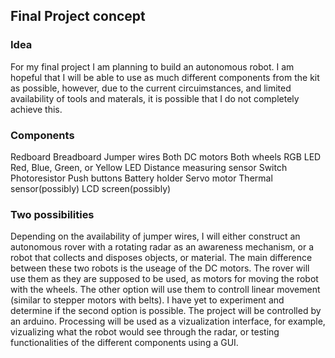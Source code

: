 ## Final Project concept

### Idea
For my final project I am planning to build an autonomous robot. I am hopeful that I will be able to use as much different components from the kit as possible, however, due to the current circuimstances, and limited availability of tools and materals, it is possible that I do not completely achieve this.


### Components
Redboard
Breadboard
Jumper wires
Both DC motors
Both wheels
RGB LED
Red, Blue, Green, or Yellow LED
Distance measuring sensor
Switch
Photoresistor
Push buttons
Battery holder
Servo motor
Thermal sensor(possibly)
LCD screen(possibly)

### Two possibilities
Depending on the availability of jumper wires, I will either construct an autonomous rover with a rotating radar as an awareness mechanism, or a robot that collects and disposes objects, or material. The main difference between these two robots is the useage of the DC motors. The rover will use them as they are supposed to be used, as motors for moving the robot with the wheels. The other option will use them to controll linear movement (similar to stepper motors with belts). I have yet to experiment and determine if the second option is possible.
The project will be controlled by an arduino. Processing will be used as a vizualization interface, for example, vizualizing what the robot would see through the radar, or testing functionalities of the different components using a GUI.


